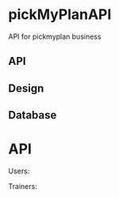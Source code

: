# pickMyPlanAPI

API for pickmyplan business

## API
## Design
## Database


# API
Users:

Trainers: